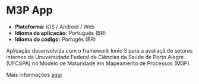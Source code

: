 # M3P App

* **Plataforma:** iOS / Android / Web
* **Idioma da aplicação:** Português (BR)
* **Idioma do código:** Portugês (BR)

Aplicação desenvolvida com o framework Ionic 3 para a avaliaçã de setores internos da Unuversidade Federal de Ciências da Saúde de Porto Alegre (UFCSPA) no Modelo de Maturidade em Mapeamento de Processos (M3P).

Mais informações [aqui](http://nqi.ufcspa.edu.br/wiki/index.php/Portal_de_Processos_da_UFCSPA)
